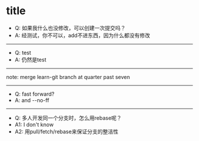 # title

 - Q: 如果我什么也没修改，可以创建一次提交吗？
 - A: 经测试，你不可以，add不进东西，因为什么都没有修改

--------------------------------------------------------

 - Q: test
 - A: 仍然是test

--------------------------------------------------------

note: merge learn-git branch at quarter past seven 

--------------------------------------------------------

 - Q: fast forward?
 - A: and --no-ff

--------------------------------------------------------

 - Q: 多人开发同一个分支时，怎么用rebase呢？
 - A1: I don't know
 - A2: 用pull/fetch/rebase来保证分支的整洁性
